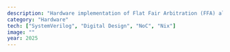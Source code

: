```yaml
---
description: "Hardware implementation of Flat Fair Arbitration (FFA) algorithm for Network-on-Chip systems using SystemVerilog, ensuring fair resource allocation across multiple requestors."
category: "Hardware"
tech: ["SystemVerilog", "Digital Design", "NoC", "Nix"]
image: ""
year: 2025
---
```

